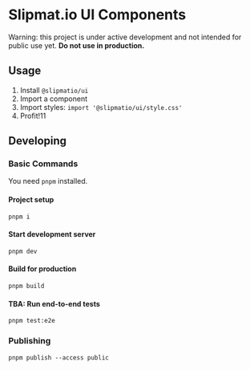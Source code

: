# Slipmat.io UI Components

Warning: this project is under active development and not intended for public use yet. **Do not use in production.**

## Usage

1. Install `@slipmatio/ui`
2. Import a component
3. Import styles: `import '@slipmatio/ui/style.css'`
4. Profit!11

## Developing

### Basic Commands

You need `pnpm` installed.

#### Project setup

```
pnpm i
```

#### Start development server

```
pnpm dev
```

#### Build for production

```
pnpm build
```

#### TBA: Run end-to-end tests

```
pnpm test:e2e
```

### Publishing

```
pnpm publish --access public
```
